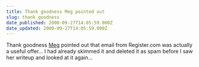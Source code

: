 ```yaml
---
title: Thank goodness Meg pointed out
slug: thank_goodness
date_published: 2000-09-27T14:05:59.000Z
date_updated: 2000-09-27T14:05:59.000Z
---
```


Thank goodness [Meg](http://www.megnut.com/) pointed out that email from Register.com was actually a useful offer… I had already skimmed it and deleted it as spam before I saw her writeup and looked at it again…
